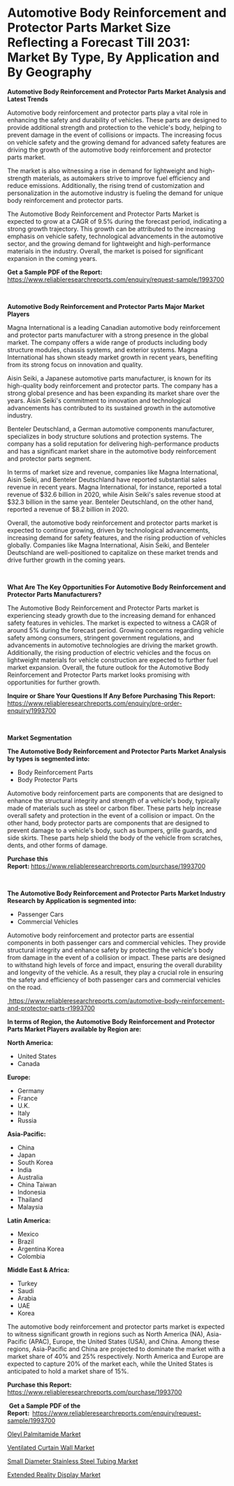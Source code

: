 <p><h1>Automotive Body Reinforcement and Protector Parts Market Size Reflecting a Forecast Till 2031: Market By Type, By Application and By Geography</h1></p><p><strong>Automotive Body Reinforcement and Protector Parts Market Analysis and Latest Trends</strong></p>
<p><p>Automotive body reinforcement and protector parts play a vital role in enhancing the safety and durability of vehicles. These parts are designed to provide additional strength and protection to the vehicle's body, helping to prevent damage in the event of collisions or impacts. The increasing focus on vehicle safety and the growing demand for advanced safety features are driving the growth of the automotive body reinforcement and protector parts market.</p><p>The market is also witnessing a rise in demand for lightweight and high-strength materials, as automakers strive to improve fuel efficiency and reduce emissions. Additionally, the rising trend of customization and personalization in the automotive industry is fueling the demand for unique body reinforcement and protector parts.</p><p>The Automotive Body Reinforcement and Protector Parts Market is expected to grow at a CAGR of 9.5% during the forecast period, indicating a strong growth trajectory. This growth can be attributed to the increasing emphasis on vehicle safety, technological advancements in the automotive sector, and the growing demand for lightweight and high-performance materials in the industry. Overall, the market is poised for significant expansion in the coming years.</p></p>
<p><strong>Get a Sample PDF of the Report:&nbsp;</strong> <a href="https://www.reliableresearchreports.com/enquiry/request-sample/1993700">https://www.reliableresearchreports.com/enquiry/request-sample/1993700</a></p>
<p>&nbsp;</p>
<p><strong>Automotive Body Reinforcement and Protector Parts Major Market Players</strong></p>
<p><p>Magna International is a leading Canadian automotive body reinforcement and protector parts manufacturer with a strong presence in the global market. The company offers a wide range of products including body structure modules, chassis systems, and exterior systems. Magna International has shown steady market growth in recent years, benefiting from its strong focus on innovation and quality.</p><p>Aisin Seiki, a Japanese automotive parts manufacturer, is known for its high-quality body reinforcement and protector parts. The company has a strong global presence and has been expanding its market share over the years. Aisin Seiki's commitment to innovation and technological advancements has contributed to its sustained growth in the automotive industry.</p><p>Benteler Deutschland, a German automotive components manufacturer, specializes in body structure solutions and protection systems. The company has a solid reputation for delivering high-performance products and has a significant market share in the automotive body reinforcement and protector parts segment.</p><p>In terms of market size and revenue, companies like Magna International, Aisin Seiki, and Benteler Deutschland have reported substantial sales revenue in recent years. Magna International, for instance, reported a total revenue of $32.6 billion in 2020, while Aisin Seiki's sales revenue stood at $32.3 billion in the same year. Benteler Deutschland, on the other hand, reported a revenue of $8.2 billion in 2020.</p><p>Overall, the automotive body reinforcement and protector parts market is expected to continue growing, driven by technological advancements, increasing demand for safety features, and the rising production of vehicles globally. Companies like Magna International, Aisin Seiki, and Benteler Deutschland are well-positioned to capitalize on these market trends and drive further growth in the coming years.</p></p>
<p>&nbsp;</p>
<p><strong>What Are The Key Opportunities For Automotive Body Reinforcement and Protector Parts Manufacturers?</strong></p>
<p><p>The Automotive Body Reinforcement and Protector Parts market is experiencing steady growth due to the increasing demand for enhanced safety features in vehicles. The market is expected to witness a CAGR of around 5% during the forecast period. Growing concerns regarding vehicle safety among consumers, stringent government regulations, and advancements in automotive technologies are driving the market growth. Additionally, the rising production of electric vehicles and the focus on lightweight materials for vehicle construction are expected to further fuel market expansion. Overall, the future outlook for the Automotive Body Reinforcement and Protector Parts market looks promising with opportunities for further growth.</p></p>
<p><strong>Inquire or Share Your Questions If Any Before Purchasing This Report:</strong> <a href="https://www.reliableresearchreports.com/enquiry/pre-order-enquiry/1993700">https://www.reliableresearchreports.com/enquiry/pre-order-enquiry/1993700</a></p>
<p>&nbsp;</p>
<p><strong>Market Segmentation</strong></p>
<p><strong>The Automotive Body Reinforcement and Protector Parts Market Analysis by types is segmented into:</strong></p>
<p><ul><li>Body Reinforcement Parts</li><li>Body Protector Parts</li></ul></p>
<p><p>Automotive body reinforcement parts are components that are designed to enhance the structural integrity and strength of a vehicle's body, typically made of materials such as steel or carbon fiber. These parts help increase overall safety and protection in the event of a collision or impact. On the other hand, body protector parts are components that are designed to prevent damage to a vehicle's body, such as bumpers, grille guards, and side skirts. These parts help shield the body of the vehicle from scratches, dents, and other forms of damage.</p></p>
<p><strong>Purchase this Report:&nbsp;</strong><a href="https://www.reliableresearchreports.com/purchase/1993700">https://www.reliableresearchreports.com/purchase/1993700</a></p>
<p>&nbsp;</p>
<p><strong>The Automotive Body Reinforcement and Protector Parts Market Industry Research by Application is segmented into:</strong></p>
<p><ul><li>Passenger Cars</li><li>Commercial Vehicles</li></ul></p>
<p><p>Automotive body reinforcement and protector parts are essential components in both passenger cars and commercial vehicles. They provide structural integrity and enhance safety by protecting the vehicle's body from damage in the event of a collision or impact. These parts are designed to withstand high levels of force and impact, ensuring the overall durability and longevity of the vehicle. As a result, they play a crucial role in ensuring the safety and efficiency of both passenger cars and commercial vehicles on the road.</p></p>
<p><a href="https://www.reliableresearchreports.com/automotive-body-reinforcement-and-protector-parts-r1993700">&nbsp;https://www.reliableresearchreports.com/automotive-body-reinforcement-and-protector-parts-r1993700</a></p>
<p><strong>In terms of Region, the Automotive Body Reinforcement and Protector Parts Market Players available by Region are:</strong></p>
<p>
    <p> <strong> North America: </strong>
        <ul>
            <li>United States</li>
            <li>Canada</li>
        </ul>
        </p> 
    <p> <strong> Europe: </strong>
        <ul>
            <li>Germany</li>
            <li>France</li>
            <li>U.K.</li>
            <li>Italy</li>
            <li>Russia</li>
        </ul>
        </p> 
    <p> <strong> Asia-Pacific: </strong>
        <ul>
            <li>China</li>
            <li>Japan</li>
            <li>South Korea</li>
            <li>India</li>
            <li>Australia</li>
            <li>China Taiwan</li>
            <li>Indonesia</li>
            <li>Thailand</li>
            <li>Malaysia</li>
        </ul>
        </p> 
    <p> <strong> Latin America: </strong>
        <ul>
            <li>Mexico</li>
            <li>Brazil</li>
            <li>Argentina Korea</li>
            <li>Colombia</li>
        </ul>
        </p> 
    <p> <strong> Middle East & Africa: </strong>
        <ul>
            <li>Turkey</li>
            <li>Saudi</li>
            <li>Arabia</li>
            <li>UAE</li>
            <li>Korea</li>
        </ul>
    </p>
    </p>
<p><p>The automotive body reinforcement and protector parts market is expected to witness significant growth in regions such as North America (NA), Asia-Pacific (APAC), Europe, the United States (USA), and China. Among these regions, Asia-Pacific and China are projected to dominate the market with a market share of 40% and 25% respectively. North America and Europe are expected to capture 20% of the market each, while the United States is anticipated to hold a market share of 15%.</p></p>
<p><strong>Purchase this Report: </strong><a href="https://www.reliableresearchreports.com/purchase/1993700">https://www.reliableresearchreports.com/purchase/1993700</a></p>
<p>&nbsp;<strong>Get a Sample PDF of the Report:&nbsp;&nbsp;</strong><a href="https://www.reliableresearchreports.com/enquiry/request-sample/1993700">https://www.reliableresearchreports.com/enquiry/request-sample/1993700</a></p>
<p><strong></strong></p>
<p><p><a href="https://medium.com/@danibram100_64069/global-oleyl-palmitamide-market-status-2024-2031-and-forecast-by-region-product-end-use-0d6ea3ef2078">Oleyl Palmitamide Market</a></p><p><a href="https://github.com/hxuqpfvq95/Market-Research-Report-List-1/blob/main/ventilated-curtain-wall-market.md">Ventilated Curtain Wall Market</a></p><p><a href="https://github.com/HowardDelgaXXfnf/Market-Research-Report-List-1/blob/main/small-diameter-stainless-steel-tubing-market.md">Small Diameter Stainless Steel Tubing Market</a></p><p><a href="https://medium.com/@sallyselcenk46/extended-reality-display-market-share-and-new-trends-analysis-by-its-type-application-end-use-02252ac6ec30">Extended Reality Display Market</a></p></p>